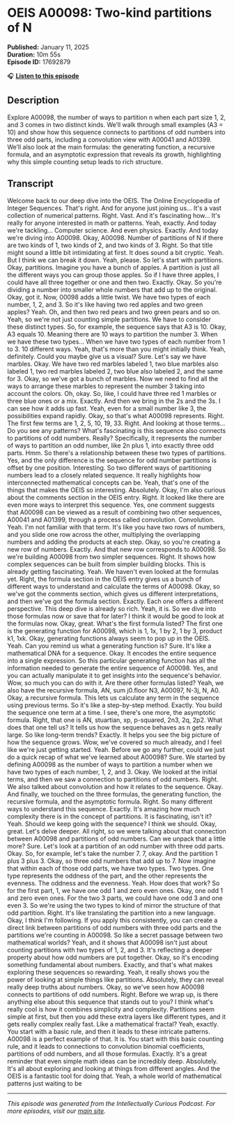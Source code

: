 # OEIS A00098: Two-kind partitions of N

**Published:** January 11, 2025  
**Duration:** 10m 55s  
**Episode ID:** 17692879

🎧 **[Listen to this episode](https://intellectuallycurious.buzzsprout.com/2529712/episodes/17692879-oeis-a00098-two-kind-partitions-of-n)**

## Description

Explore A00098, the number of ways to partition n when each part size 1, 2, and 3 comes in two distinct kinds. We’ll walk through small examples (A3 = 10) and show how this sequence connects to partitions of odd numbers into three odd parts, including a convolution view with A00041 and A01399. We’ll also look at the main formulas: the generating function, a recursive formula, and an asymptotic expression that reveals its growth, highlighting why this simple counting setup leads to rich structure.

## Transcript

Welcome back to our deep dive into the OEIS. The Online Encyclopedia of Integer Sequences. That's right. And for anyone just joining us... It's a vast collection of numerical patterns. Right. Vast. And it's fascinating how... It's really for anyone interested in math or patterns. Yeah, exactly. And today we're tackling... Computer science. And even physics. Exactly. And today we're diving into A00098. Okay, A00098. Number of partitions of N if there are two kinds of 1, two kinds of 2, and two kinds of 3. Right. So that title might sound a little bit intimidating at first. It does sound a bit cryptic. Yeah. But I think we can break it down. Yeah, please. So let's start with partitions. Okay, partitions. Imagine you have a bunch of apples. A partition is just all the different ways you can group those apples. So if I have three apples, I could have all three together or one and then two. Exactly. Okay. So you're dividing a number into smaller whole numbers that add up to the original. Okay, got it. Now, 00098 adds a little twist. We have two types of each number, 1, 2, and 3. So it's like having two red apples and two green apples? Yeah. Oh, and then two red pears and two green pears and so on. Yeah, so we're not just counting simple partitions. We have to consider these distinct types. So, for example, the sequence says that A3 is 10. Okay, A3 equals 10. Meaning there are 10 ways to partition the number 3. When we have these two types... When we have two types of each number from 1 to 3. 10 different ways. Yeah, that's more than you might initially think. Yeah, definitely. Could you maybe give us a visual? Sure. Let's say we have marbles. Okay. We have two red marbles labeled 1, two blue marbles also labeled 1, two red marbles labeled 2, two blue also labeled 2, and the same for 3. Okay, so we've got a bunch of marbles. Now we need to find all the ways to arrange these marbles to represent the number 3 taking into account the colors. Oh, okay. So, like, I could have three red 1 marbles or three blue ones or a mix. Exactly. And then we bring in the 2s and the 3s. I can see how it adds up fast. Yeah, even for a small number like 3, the possibilities expand rapidly. Okay, so that's what A00098 represents. Right. The first few terms are 1, 2, 5, 10, 19, 33. Right. And looking at those terms... Do you see any patterns? What's fascinating is this sequence also connects to partitions of odd numbers. Really? Specifically, it represents the number of ways to partition an odd number, like 2n plus 1, into exactly three odd parts. Hmm. So there's a relationship between these two types of partitions. Yes, and the only difference is the sequence for odd number partitions is offset by one position. Interesting. So two different ways of partitioning numbers lead to a closely related sequence. It really highlights how interconnected mathematical concepts can be. Yeah, that's one of the things that makes the OEIS so interesting. Absolutely. Okay, I'm also curious about the comments section in the OEIS entry. Right. It looked like there are even more ways to interpret this sequence. Yes, one comment suggests that A00098 can be viewed as a result of combining two other sequences, A00041 and A01399, through a process called convolution. Convolution. Yeah. I'm not familiar with that term. It's like you have two rows of numbers, and you slide one row across the other, multiplying the overlapping numbers and adding the products at each step. Okay, so you're creating a new row of numbers. Exactly. And that new row corresponds to A00098. So we're building A00098 from two simpler sequences. Right. It shows how complex sequences can be built from simpler building blocks. This is already getting fascinating. Yeah. We haven't even looked at the formulas yet. Right, the formula section in the OEIS entry gives us a bunch of different ways to understand and calculate the terms of A00098. Okay, so we've got the comments section, which gives us different interpretations, and then we've got the formula section. Exactly. Each one offers a different perspective. This deep dive is already so rich. Yeah, it is. So we dive into those formulas now or save that for later? I think it would be good to look at the formulas now. Okay, great. What's the first formula listed? The first one is the generating function for A00098, which is 1, 1x, 1 by 2, 1 by 3, product k1, 1xk. Okay, generating functions always seem to pop up in the OEIS. Yeah. Can you remind us what a generating function is? Sure. It's like a mathematical DNA for a sequence. Okay. It encodes the entire sequence into a single expression. So this particular generating function has all the information needed to generate the entire sequence of A00098. Yes, and you can actually manipulate it to get insights into the sequence's behavior. Wow, so much you can do with it. Are there other formulas listed? Yeah, we also have the recursive formula, AN, sum j0.floor N3, A00097, N-3j, N, A0. Okay, a recursive formula. This lets us calculate any term in the sequence using previous terms. So it's like a step-by-step method. Exactly. You build the sequence one term at a time. I see, there's one more, the asymptotic formula. Right, that one is AN, stuartian, xp, p-squared, 2n3, 2q, 2p2. What does that one tell us? It tells us how the sequence behaves as n gets really large. So like long-term trends? Exactly. It helps you see the big picture of how the sequence grows. Wow, we've covered so much already, and I feel like we're just getting started. Yeah. Before we go any further, could we just do a quick recap of what we've learned about A00098? Sure. We started by defining A00098 as the number of ways to partition a number when we have two types of each number, 1, 2, and 3. Okay. We looked at the initial terms, and then we saw a connection to partitions of odd numbers. Right. We also talked about convolution and how it relates to the sequence. Okay. And finally, we touched on the three formulas, the generating function, the recursive formula, and the asymptotic formula. Right. So many different ways to understand this sequence. Exactly. It's amazing how much complexity there is in the concept of partitions. It is fascinating, isn't it? Yeah. Should we keep going with the sequence? I think we should. Okay, great. Let's delve deeper. All right, so we were talking about that connection between A00098 and partitions of odd numbers. Can we unpack that a little more? Sure. Let's look at a partition of an odd number with three odd parts. Okay. So, for example, let's take the number 7. 7, okay. And the partition 1 plus 3 plus 3. Okay, so three odd numbers that add up to 7. Now imagine that within each of those odd parts, we have two types. Two types. One type represents the oddness of the part, and the other represents the evenness. The oddness and the evenness. Yeah. How does that work? So for the first part, 1, we have one odd 1 and zero even ones. Okay, one odd 1 and zero even ones. For the two 3 parts, we could have one odd 3 and one even 3. So we're using the two types to kind of mirror the structure of that odd partition. Right. It's like translating the partition into a new language. Okay, I think I'm following. If you apply this consistently, you can create a direct link between partitions of odd numbers with three odd parts and the partitions we're counting in A00098. So like a secret passage between two mathematical worlds? Yeah, and it shows that A00098 isn't just about counting partitions with two types of 1, 2, and 3. It's reflecting a deeper property about how odd numbers are put together. Okay, so it's encoding something fundamental about numbers. Exactly, and that's what makes exploring these sequences so rewarding. Yeah, it really shows you the power of looking at simple things like partitions. Absolutely, they can reveal really deep truths about numbers. Okay, so we've seen how A00098 connects to partitions of odd numbers. Right. Before we wrap up, is there anything else about this sequence that stands out to you? I think what's really cool is how it combines simplicity and complexity. Partitions seem simple at first, but then you add these extra layers like different types, and it gets really complex really fast. Like a mathematical fractal? Yeah, exactly. You start with a basic rule, and then it leads to these intricate patterns. A00098 is a perfect example of that. It is. You start with this basic counting rule, and it leads to connections to convolution binomial coefficients, partitions of odd numbers, and all those formulas. Exactly. It's a great reminder that even simple math ideas can be incredibly deep. Absolutely. It's all about exploring and looking at things from different angles. And the OEIS is a fantastic tool for doing that. Yeah, a whole world of mathematical patterns just waiting to be

---
*This episode was generated from the Intellectually Curious Podcast. For more episodes, visit our [main site](https://intellectuallycurious.buzzsprout.com).*
